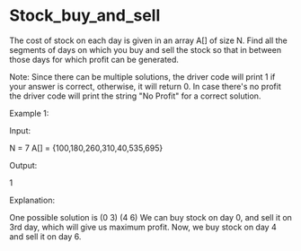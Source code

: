 # Stock_buy_and_sell

The cost of stock on each day is given in an array A[] of size N. Find all the segments of days on which you buy and sell the stock so that in between those days for which profit can be generated.

Note: Since there can be multiple solutions, the driver code will print 1 if your answer is correct, otherwise, it will return 0. In case there's no profit the driver code will print the string "No Profit" for a correct solution.

Example 1:

Input:

N = 7
A[] = {100,180,260,310,40,535,695}

Output:

1

Explanation:

One possible solution is (0 3) (4 6)
We can buy stock on day 0,
and sell it on 3rd day, which will 
give us maximum profit. Now, we buy 
stock on day 4 and sell it on day 6.
